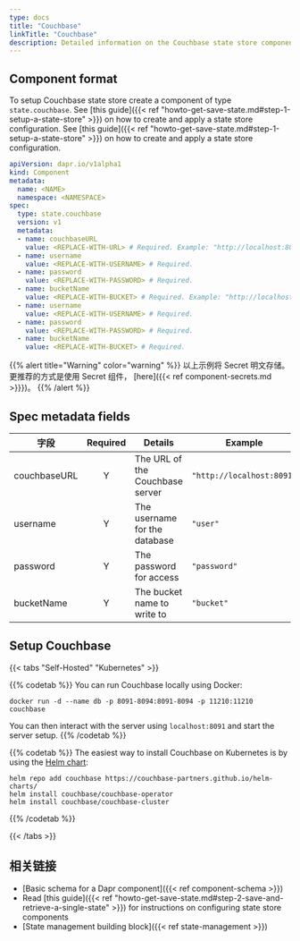 ```yaml
---
type: docs
title: "Couchbase"
linkTitle: "Couchbase"
description: Detailed information on the Couchbase state store component
---
```


## Component format

To setup Couchbase state store create a component of type `state.couchbase`. See [this guide]({{< ref "howto-get-save-state.md#step-1-setup-a-state-store" >}}) on how to create and apply a state store configuration. See [this guide]({{< ref "howto-get-save-state.md#step-1-setup-a-state-store" >}}) on how to create and apply a state store configuration.


```yaml
apiVersion: dapr.io/v1alpha1
kind: Component
metadata:
  name: <NAME>
  namespace: <NAMESPACE>
spec:
  type: state.couchbase
  version: v1
  metadata:
  - name: couchbaseURL
    value: <REPLACE-WITH-URL> # Required. Example: "http://localhost:8091"
  - name: username
    value: <REPLACE-WITH-USERNAME> # Required.
  - name: password
    value: <REPLACE-WITH-PASSWORD> # Required.
  - name: bucketName
    value: <REPLACE-WITH-BUCKET> # Required. Example: "http://localhost:8091"
  - name: username
    value: <REPLACE-WITH-USERNAME> # Required.
  - name: password
    value: <REPLACE-WITH-PASSWORD> # Required.
  - name: bucketName
    value: <REPLACE-WITH-BUCKET> # Required.
```

{{% alert title="Warning" color="warning" %}}
以上示例将 Secret 明文存储。 更推荐的方式是使用 Secret 组件， [here]({{< ref component-secrets.md >}}})。
{{% /alert %}}

## Spec metadata fields

| 字段           | Required | Details                         | Example                   |
| ------------ |:--------:| ------------------------------- | ------------------------- |
| couchbaseURL |    Y     | The URL of the Couchbase server | `"http://localhost:8091"` |
| username     |    Y     | The username for the database   | `"user"`                  |
| password     |    Y     | The password for access         | `"password"`              |
| bucketName   |    Y     | The bucket name to write to     | `"bucket"`                |

## Setup Couchbase

{{< tabs "Self-Hosted" "Kubernetes" >}}

{{% codetab %}}
You can run Couchbase locally using Docker:

```
docker run -d --name db -p 8091-8094:8091-8094 -p 11210:11210 couchbase
```

You can then interact with the server using `localhost:8091` and start the server setup.
{{% /codetab %}}

{{% codetab %}}
The easiest way to install Couchbase on Kubernetes is by using the [Helm chart](https://github.com/couchbase-partners/helm-charts#deploying-for-development-quick-start):

```
helm repo add couchbase https://couchbase-partners.github.io/helm-charts/
helm install couchbase/couchbase-operator
helm install couchbase/couchbase-cluster
```
{{% /codetab %}}

{{< /tabs >}}

## 相关链接
- [Basic schema for a Dapr component]({{< ref component-schema >}})
- Read [this guide]({{< ref "howto-get-save-state.md#step-2-save-and-retrieve-a-single-state" >}}) for instructions on configuring state store components
- [State management building block]({{< ref state-management >}})
